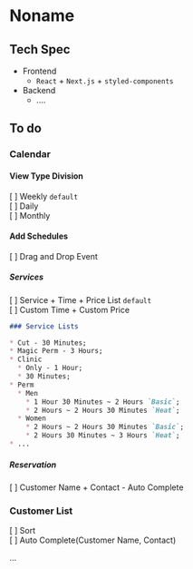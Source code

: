 # Noname
## Tech Spec
* Frontend
  * `React` + `Next.js` + `styled-components`
* Backend
  * ....

## To do
### Calendar
#### View Type Division
[ ] Weekly `default`  
[ ] Daily  
[ ] Monthly

#### Add Schedules
[ ] Drag and Drop Event

##### Services
[ ] Service + Time + Price List `default`  
[ ] Custom Time + Custom Price

``` md
### Service Lists

* Cut - 30 Minutes;
* Magic Perm - 3 Hours;
* Clinic
  * Only - 1 Hour;
  * 30 Minutes;
* Perm
  * Men
    * 1 Hour 30 Minutes ~ 2 Hours `Basic`;
    * 2 Hours ~ 2 Hours 30 Minutes `Heat`;
  * Women
    * 2 Hours ~ 2 Hours 30 Minutes `Basic`;
    * 2 Hours 30 Minutes ~ 3 Hours `Heat`;
* ...  
```

##### Reservation
[ ] Customer Name + Contact - Auto Complete

### Customer List
[ ] Sort  
[ ] Auto Complete(Customer Name, Contact)

...